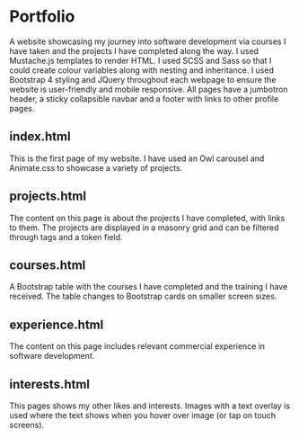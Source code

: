 # Portfolio

A website showcasing my journey into software development via courses I have taken and the projects I have completed along the way.
I used Mustache.js templates to render HTML. I used SCSS and Sass so that I could create colour variables along with nesting and inheritance. I used Bootstrap 4 styling and JQuery throughout each webpage to ensure the website is user-friendly and mobile responsive. All pages have a jumbotron header, a sticky collapsible navbar and a footer with links to other profile pages.

## index.html

This is the first page of my website. I have used an Owl carousel and Animate.css to showcase a variety of projects.

## projects.html

The content on this page is about the projects I have completed, with links to them. The projects are displayed in a masonry grid and can be filtered through tags and a token field.

## courses.html

A Bootstrap table with the courses I have completed and the training I have received. The table changes to Bootstrap cards on smaller screen sizes.

## experience.html

The content on this page includes relevant commercial experience in software development.

## interests.html

This pages shows my other likes and interests. Images with a text overlay is used where the text shows when you hover over image (or tap on touch screens).
